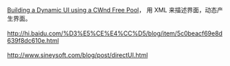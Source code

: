 <a target="_blank" href="http://www.codeproject.com/KB/dialog/WndFreePool.aspx">Building a Dynamic UI using a CWnd Free Pool</a>， 用 XML 来描述界面，动态产生界面。<br><br>http://hi.baidu.com/%D3%E5%CE%E4%CC%D5/blog/item/5c0beacf69e8d639f8dc610e.html<br><br>http://www.sineysoft.com/blog/post/directUI.html<br>